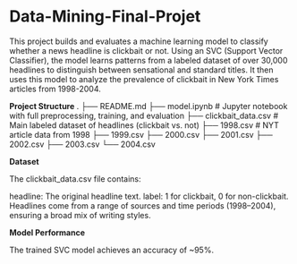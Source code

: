 # Data-Mining-Final-Projet

This project builds and evaluates a machine learning model to classify whether a news headline is clickbait or not. Using an SVC (Support Vector Classifier), the model learns patterns from a labeled dataset of over 30,000 headlines to distinguish between sensational and standard titles. It then uses this model to analyze the prevalence of clickbait in New York Times articles from 1998-2004.

**Project Structure**
.
├── README.md
├── model.ipynb                       # Jupyter notebook with full preprocessing, training, and evaluation
├── clickbait_data.csv                # Main labeled dataset of headlines (clickbait vs. not)
├── 1998.csv                          # NYT article data from 1998
├── 1999.csv
├── 2000.csv
├── 2001.csv
├── 2002.csv
├── 2003.csv
└── 2004.csv


**Dataset**

The clickbait_data.csv file contains:

headline: The original headline text.
label: 1 for clickbait, 0 for non-clickbait.
Headlines come from a range of sources and time periods (1998–2004), ensuring a broad mix of writing styles.

**Model Performance**

The trained SVC model achieves an accuracy of ~95%.
